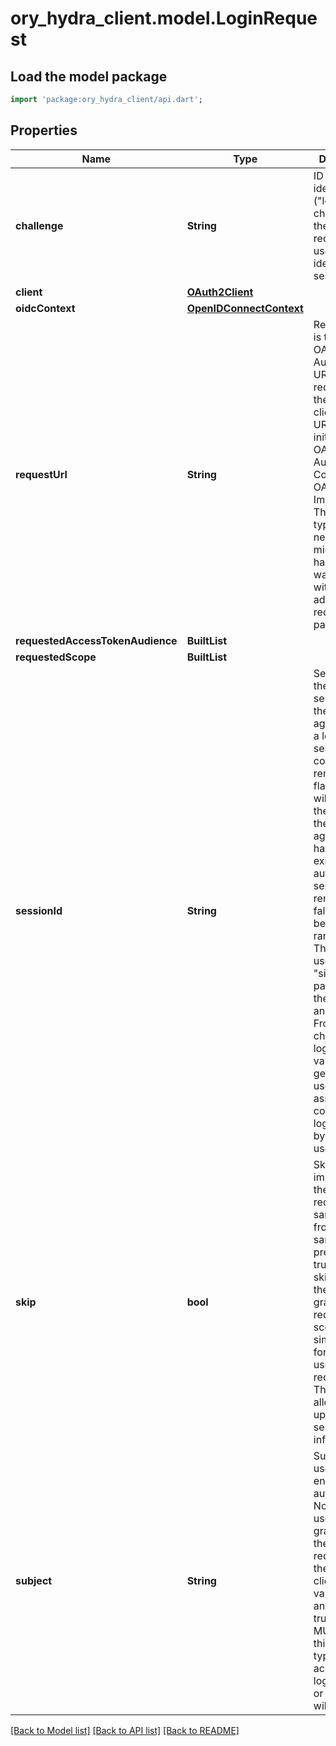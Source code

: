 # ory_hydra_client.model.LoginRequest

## Load the model package

```dart
import 'package:ory_hydra_client/api.dart';
```

## Properties

| Name                             | Type                                                | Description                                                                                                                                                                                                                                                                                                                                                                                                                                                         | Notes      |
| -------------------------------- | --------------------------------------------------- | ------------------------------------------------------------------------------------------------------------------------------------------------------------------------------------------------------------------------------------------------------------------------------------------------------------------------------------------------------------------------------------------------------------------------------------------------------------------- | ---------- |
| **challenge**                    | **String**                                          | ID is the identifier (\"login challenge\") of the login request. It is used to identify the session.                                                                                                                                                                                                                                                                                                                                                                |
| **client**                       | [**OAuth2Client**](OAuth2Client.md)                 |                                                                                                                                                                                                                                                                                                                                                                                                                                                                     |
| **oidcContext**                  | [**OpenIDConnectContext**](OpenIDConnectContext.md) |                                                                                                                                                                                                                                                                                                                                                                                                                                                                     | [optional] |
| **requestUrl**                   | **String**                                          | RequestURL is the original OAuth 2.0 Authorization URL requested by the OAuth 2.0 client. It is the URL which initiates the OAuth 2.0 Authorization Code or OAuth 2.0 Implicit flow. This URL is typically not needed, but might come in handy if you want to deal with additional request parameters.                                                                                                                                                              |
| **requestedAccessTokenAudience** | **BuiltList<String>**                               |                                                                                                                                                                                                                                                                                                                                                                                                                                                                     |
| **requestedScope**               | **BuiltList<String>**                               |                                                                                                                                                                                                                                                                                                                                                                                                                                                                     |
| **sessionId**                    | **String**                                          | SessionID is the login session ID. If the user-agent reuses a login session (via cookie / remember flag) this ID will remain the same. If the user-agent did not have an existing authentication session (e.g. remember is false) this will be a new random value. This value is used as the \"sid\" parameter in the ID Token and in OIDC Front-/Back- channel logout. It's value can generally be used to associate consecutive login requests by a certain user. | [optional] |
| **skip**                         | **bool**                                            | Skip, if true, implies that the client has requested the same scopes from the same user previously. If true, you can skip asking the user to grant the requested scopes, and simply forward the user to the redirect URL. This feature allows you to update / set session information.                                                                                                                                                                              |
| **subject**                      | **String**                                          | Subject is the user ID of the end-user that authenticated. Now, that end user needs to grant or deny the scope requested by the OAuth 2.0 client. If this value is set and `skip` is true, you MUST include this subject type when accepting the login request, or the request will fail.                                                                                                                                                                           |

[[Back to Model list]](../README.md#documentation-for-models) [[Back to API list]](../README.md#documentation-for-api-endpoints) [[Back to README]](../README.md)
